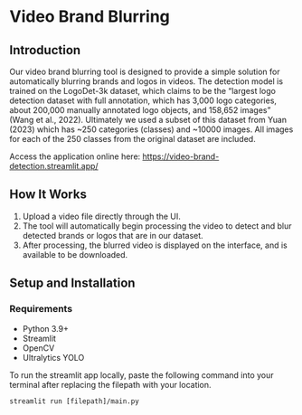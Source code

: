 # Video Brand Blurring

## Introduction
Our video brand blurring tool is designed to provide a simple solution for automatically blurring brands and logos in videos. The detection model is trained on the LogoDet-3k dataset, which claims to be the “largest logo detection dataset with full annotation, which has 3,000 logo categories, about 200,000 manually annotated logo objects, and 158,652 images” (Wang et al., 2022). Ultimately we used a subset of this dataset from Yuan (2023) which has ~250 categories (classes) and ~10000 images. All images for each of the 250 classes from the original dataset are included. 


Access the application online here:
https://video-brand-detection.streamlit.app/

## How It Works
1. Upload a video file directly through the UI.
2. The tool will automatically begin processing the video to detect and blur detected brands or logos that are in our dataset.
3. After processing, the blurred video is displayed on the interface, and is available to be downloaded.

## Setup and Installation
### Requirements
- Python 3.9+
- Streamlit
- OpenCV
- Ultralytics YOLO

To run the streamlit app locally, paste the following command into your terminal after replacing the filepath with your location.

```
streamlit run [filepath]/main.py
```